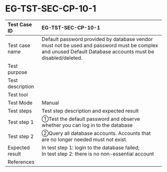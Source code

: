 # EG-TST-SEC-CP-10-1



| Test Case ID     | EG-TST-SEC-CP-10-1                                           |
| :--------------- | :----------------------------------------------------------- |
| Test case name   | Default password provided by database vendor must not be used and  password must be complex and unused Default Database accounts must be  disabled/deleted. |
| Test purpose     |                                                              |
| Test description |                                                              |
| Test tool        |                                                              |
| Test Mode        | Manual                                                       |
| Test steps       | Test step description and expected result                    |
| Test step 1      | ①Test the default password and observe whether you can log in to the database<br/> |
| Test step 2      | ②Query all database accounts. Accounts that are no longer needed must not exist.<br/> |
| Expected result  | In test step 1: login to the database failed;<br/>In test step 2: there is no non-essential account |
| References       |                                                              |

